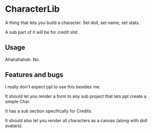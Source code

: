# CharacterLib

A thing that lets you build a character. Set doll, set name, set stats.

A sub part of it will be for credit shit.

## Usage

Ahahahahah. No.

## Features and bugs

I really don't expect ppl to use this besides me.

It should let you render a form to any sub project that lets ppl create a simple Char.

It has a sub section specifically for Credits.

It should also let you render all characters as a canvas (along with doll avatars).
